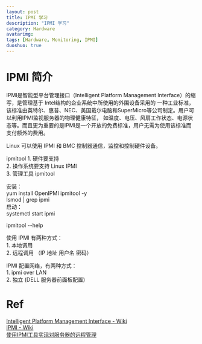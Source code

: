 ```yaml
---
layout: post
title: IPMI 学习
description: "IPMI 学习"
category: Hardware
avatarimg:
tags: [Hardware, Monitoring, IPMI]
duoshuo: true
---
```


# IPMI 简介
> 
IPMI是智能型平台管理接口（Intelligent Platform Management Interface）的缩写，是管理基于 Intel结构的企业系统中所使用的外围设备采用的
一种工业标准，该标准由英特尔、惠普、NEC、美国戴尔电脑和SuperMicro等公司制定。用户可以利用IPMI监视服务器的物理健康特征，
如温度、电压、风扇工作状态、电源状态等。而且更为重要的是IPMI是一个开放的免费标准，用户无需为使用该标准而支付额外的费用。

Linux 可以使用 IPMI 和 BMC 控制器通信，监控和控制硬件设备。
  
  ipmitool
    1. 硬件要支持  
    2. 操作系统要支持  Linux IPMI  
    3. 管理工具 ipmitool  
    
  安装：  
  yum install OpenIPMI ipmitool -y  
  lsmod | grep ipmi  
  启动：  
  systemctl start ipmi  
  
  ipmitool --help  
    
  使用 IPMI 有两种方式：  
    1. 本地调用  
    2. 远程调用 （IP 地址 用户名 密码）  
    
  IPMI 配置网络，有两种方式：  
    1. ipmi over LAN  
    2. 独立  (DELL 服务器前面板配置)  

# Ref
[Intelligent Platform Management Interface - Wiki](https://en.wikipedia.org/wiki/Intelligent_Platform_Management_Interface)  
[IPMI - Wiki](https://zh.wikipedia.org/wiki/IPMI)  
[使用IPMI工具实现对服务器的远程管理](http://servers.pconline.com.cn/evaluating/0808/1385312_all.html)  

